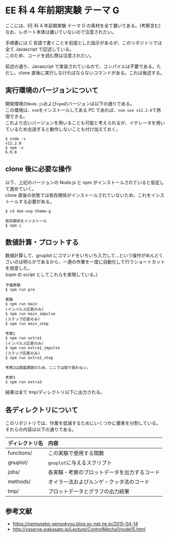 # EE 科 4 年前期実験 テーマ G

ここには、EE 科 4 年前期実験 テーマ G の素材を全て置いてある。(考察含む)  
なお、レポート本体は置いていないので注意されたい。

手順書には C 言語で書くことを前提とした指示があるが、このリポジトリでは全て Javascript で記述している。  
このため、コードを読む際は注意されたい。

前述の通り、Javascript で実装されているので、コンパイルは不要である。ただし、clone 直後に実行しなければならないコマンドがある。これは後述する。

## 実行環境のバージョンについて

開発環境の`Node.js`および`npm`のバージョンは以下の通りである。  
この環境は、`nvm`をインストールしてある PC であれば、`nvm use v12.2.0`で再現できる。  
これより古いバージョンを用いることも可能と考えられるが、イテレータを用いているため古過ぎると動作しないことも付け加えておく。

```
$ node -v
v12.2.0
$ npm -v
6.9.0
```

## clone 後に必要な操作

以下、上記のバージョンの Node.js と npm がインストールされていると仮定して進めていく。  
clone 直後の状態では依存関係がインストールされていないため、これをインストールする必要がある。

```
$ cd 4ee-exp-theme-g

依存関係をインストール
$ npm i
```

## 数値計算・プロットする

数値計算して、gnuplot にコマンドをいちいち入力して...という操作がめんどくさいのは明らかであるから、一連の作業を一度に自動化して行うショートカットを用意した。  
(npm の script としてこれらを実現している。)

```
予備実験
$ npm run pre

実験
$ npm run main
(インパルス応答のみ)
$ npm run main_impulse
(ステップ応答のみ)
$ npm run main_step

考察1
$ npm run extra1
(インパルス応答のみ)
$ npm run extra1_impulse
(ステップ応答のみ)
$ npm run extra1_step

考察2は調査課題のため、ここでは取り扱わない。

考察3
$ npm run extra3
```

結果は全て tmp/ディレクトリ以下に出力される。

## 各ディレクトリについて

このリポジトリでは、作業を低減するためにいくつかに要素を分割している。  
それらの内容は以下の通りである。

| ディレクトリ名 | 内容                                         |
| :------------- | :------------------------------------------- |
| functions/     | この実験で使用する関数                       |
| gnuplot/       | `gnuplot`に与えるスクリプト                  |
| jobs/          | 各実験・考察のプロットデータを出力するコード |
| methods/       | オイラー法およびルンゲ・クッタ法のコード     |
| tmp/           | プロットデータとグラフの出力結果             |

## 参考文献

- https://nemuneko-gensokyou.blog.so-net.ne.jp/2015-04-14
- http://ysserve.wakasato.jp/Lecture/ControlMecha1/node15.html
